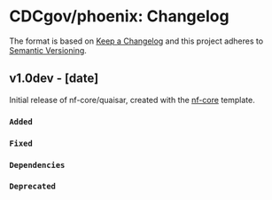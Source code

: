 # CDCgov/phoenix: Changelog

The format is based on [Keep a Changelog](https://keepachangelog.com/en/1.0.0/)
and this project adheres to [Semantic Versioning](https://semver.org/spec/v2.0.0.html).

## v1.0dev - [date]

Initial release of nf-core/quaisar, created with the [nf-core](https://nf-co.re/) template.

### `Added`

### `Fixed`

### `Dependencies`

### `Deprecated`
